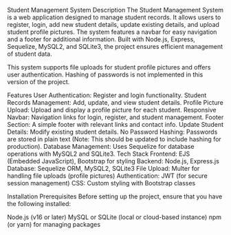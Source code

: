 Student Management System
Description
The Student Management System is a web application designed to manage student records. It allows users to register, login, add new student details, update existing details, and upload student profile pictures. The system features a navbar for easy navigation and a footer for additional information. Built with Node.js, Express, Sequelize, MySQL2, and SQLite3, the project ensures efficient management of student data.

This system supports file uploads for student profile pictures and offers user authentication. Hashing of passwords is not implemented in this version of the project.

Features
User Authentication: Register and login functionality.
Student Records Management: Add, update, and view student details.
Profile Picture Upload: Upload and display a profile picture for each student.
Responsive Navbar: Navigation links for login, register, and student management.
Footer Section: A simple footer with relevant links and contact info.
Update Student Details: Modify existing student details.
No Password Hashing: Passwords are stored in plain text (Note: This should be updated to include hashing for production).
Database Management: Uses Sequelize for database operations with MySQL2 and SQLite3.
Tech Stack
Frontend: EJS (Embedded JavaScript), Bootstrap for styling
Backend: Node.js, Express.js
Database: Sequelize ORM, MySQL2, SQLite3
File Upload: Multer for handling file uploads (profile pictures)
Authentication: JWT (for secure session management)
CSS: Custom styling with Bootstrap classes

Installation
Prerequisites
Before setting up the project, ensure that you have the following installed:

Node.js (v16 or later)
MySQL or SQLite (local or cloud-based instance)
npm (or yarn) for managing packages
